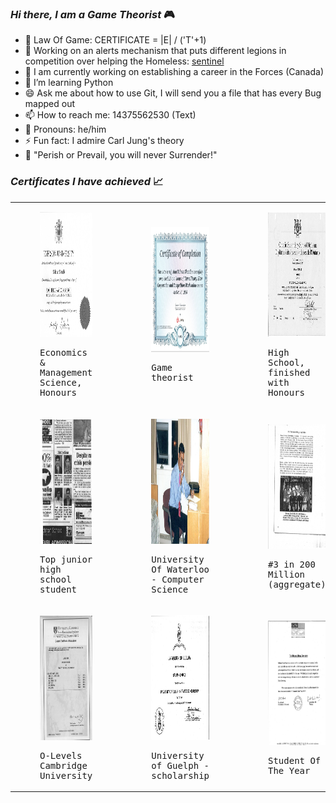 ### _Hi there, I am a Game Theorist_ :video_game:  
- :volcano: Law Of Game: CERTIFICATE = |E| / ('T'+1)
- 🤔 Working on an alerts mechanism that puts different legions in competition over helping the Homeless: [sentinel](https://github.com/salmanshuaib/sentinel)
- 🔭 I am currently working on establishing a career in the Forces (Canada)
- 🌱 I’m learning Python
- 😄 Ask me about how to use Git, I will send you a file that has every Bug mapped out
- 📫 How to reach me: 14375562530 (Text)
- 💬 Pronouns: he/him
- ⚡ Fun fact: I admire Carl Jung's theory
- :scroll: "Perish or Prevail, you will never Surrender!"

<!--
- Certificates are also known as Maqamat in Spirituality_
- Certificates confer Power_
- |E| represents Money you have_
- The denominator 'T'+1 represents your Age_
- By CERTIFICATE we imply PUBLICLY SHARED Certificate, as Frequency (RHS of the Equation) 
means Communication: the most important thing in War:- particularly since a Singularity 
can easily outmaneuver a Multiplicity if the messages reaches it in time_
- Magnitude means the Constancy or Mark one obtains in attaining the Certificate - it is 
dependent on one's PRACTICE / REPETITION_
- The LHS and RHS of the LOG Equation represent the two Wings of the Eagle: splitting Work between your passion for (study/exhibit of your) Certificates (Maqamat) to a half 
hour AND making Money as fast as possible in the remaining half hour_ 
in  
- The LOG Equation means: Magnitude Of Effort Exerted in The Least Amount Of Time_
-->

### _Certificates I have achieved_ :chart_with_upwards_trend:

<table>
    <tr>
        <td>
            <div>
            <kbd>
            <figure>
            <img alt="Salman Shuaib - Bachelor Of Commerce (Honors) in Economics and Management Science from Ryerson University (TMU)]" src="https://github.com/salmanshuaib/salmanshuaib/blob/main/certs/Ryerson%20Univesity%20-%20BComm%20(Hons).JPG"  width="300" height="200"/>
            <p>Economics & Management Science, Honours</p>
            </figure>
            </kbd>
            </div>
        </td>
        <td>
            <div>
            <kbd>
            <figure>
            <img alt="Salman Shuaib - certified Game Theorist" src="https://github.com/salmanshuaib/salmanshuaib/blob/main/certs/Game%20Theory.JPG"  width="300" height="200"/>
            <p>Game theorist</p>
            </figure>
            </kbd>
            </div>
        </td>
       <td>
            <div>
            <kbd>
            <figure>
            <img alt="Salman Shuaib - Ontario Secondary School Diploma" src="https://github.com/salmanshuaib/salmanshuaib/blob/main/certs/OSSD13.JPG"  width="300" height="200"/>
            <p>High School, finished with Honours</p>
            </figure>
            </kbd>
            </div>
        </td>
    </tr>
    <tr>
        <td>
            <div>
            <kbd>
            <figure>
            <img alt="Salman Shuaib - High School top student from Pakistan" src="https://github.com/salmanshuaib/salmanshuaib/blob/main/certs/Acing%20Cambridge%20University%20O-Levels.JPG"  width="300" height="200"/>
            <p>Top junior high school student</p>
            </figure>
            </kbd>
            </div>
        </td>
        <td>
            <div>
            <kbd>
            <figure>
            <img alt="Salman Shuaib - in supreme academic form" src="https://github.com/salmanshuaib/salmanshuaib/blob/main/certs/University%20Of%20Waterloo%20pink%20tie%20faculty%20mathematics.jpg"  width="300" height="200"/>
            <p>University Of Waterloo - Computer Science</p>
            </figure>
            </kbd>
            </div>
        </td>
        <td>
            <div>
            <kbd>
            <figure>
            <img alt="Salman Shuaib - arguably Top 3 among 200 Million on an aggregate basis" src="https://github.com/salmanshuaib/salmanshuaib/blob/main/certs/Arguably%20Top%203%20among%20200%20Million%20on%20an%20aggregate%20basis.JPG"  width="300" height="200"/>
            <p>#3 in 200 Million (aggregate)</p>
            </figure>
            </kbd>
            </div>
        </td>
    </tr>
    <tr>
        <td>
            <div>
            <kbd>
            <figure>
            <img alt="Salman Shuaib - GCE O Levels - Cambridge University" src="https://github.com/salmanshuaib/salmanshuaib/blob/main/certs/GCE%20O%20Levels%20-%20Cambridge.JPG"  width="300" height="200"/>
            <p>O-Levels Cambridge University</p>
            </figure>
            </kbd>
            </div>
        </td>
        <td>
            <div>
            <kbd>
            <figure>
            <img alt="Salman Shuaib - finished 6 High School Subjects in 6 months with awesome grades" src="https://github.com/salmanshuaib/salmanshuaib/blob/main/certs/University%20of%20Guelph%20-%20scholarsh.JPG"  width="300" height="200"/>
            <p>University of Guelph - scholarship</p>
            </figure>
            </kbd>
            </div>
        </td>
        <td>
            <div>
            <kbd>
            <figure>
            <img alt="Salman Shuaib - all around class act" src="https://github.com/salmanshuaib/salmanshuaib/blob/main/certs/Student%20of%20the%20Year%202000AD.JPG"  width="300" height="200"/>
            <p>Student Of The Year</p>
            </figure>
            </kbd>
            </div>
        </td>
    </tr>



    
    
</table>